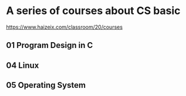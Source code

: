# A series of courses about CS basic

https://www.haizeix.com/classroom/20/courses

## 01 Program Design in C

## 04 Linux

## 05 Operating System
